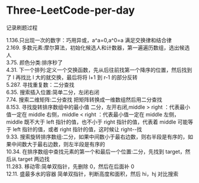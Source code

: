 # Three-LeetCode-per-day

记录刷题过程

1.136.只出现一次的数字：巧用异或，a^a=0,a^0=a 满足交换律和结合律  
2.169. 多数元素:摩尔算法，初始化候选人和计数器，第一遍遍历数组，选出候选人  
3.75. 颜色分类:排序秒了  
4.31. 下一个排列:定义一个交换函数，先从后往前找第一个降序的位置，然后找到了 l 再找比 l 大的就交换，最后将将 l+1 到 r-1 的部分反转  
5.287. 寻找重复数：二分查找  
6.35. 搜索插入位置:简单二分，左闭右闭  
7.74. 搜索二维矩阵:二分查找 把矩阵转换成一维数组然后用二分查找  
8.153. 寻找旋转排序数组中的最小值 二分，左开右闭,middle > right ：代表最小值一定在 middle 右侧，middle < right ：代表最小值一定在 middle 左侧，middle 既不大于 left 指针的值，也不小于 right 指针的值，代表着 middle 可能等于 left 指针的值，或者 right 指针的值，这时候让 right--找  
9.33. 搜索旋转排序数组:二分，如果中间数小于最右边数，则右半段是有序的，如果中间数大于最右边数，则左半段是有序的  
10.34. 在排序数组中查找元素的第一个和最后一个位置:二分，先找到 target，然后从 target 两边找  
11.283. 移动零:简单双指针，先删除 0，然后在后面补 0  
12.11. 盛最多水的容器 简单双指针，判断高度和面积，然后 hi，hj 对比搜索
